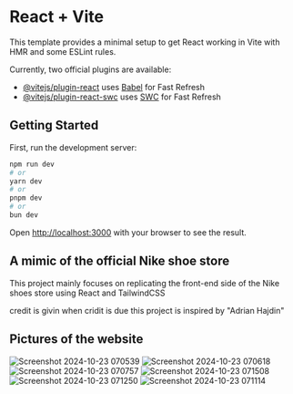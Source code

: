 # React + Vite

This template provides a minimal setup to get React working in Vite with HMR and some ESLint rules.

Currently, two official plugins are available:

- [@vitejs/plugin-react](https://github.com/vitejs/vite-plugin-react/blob/main/packages/plugin-react/README.md) uses [Babel](https://babeljs.io/) for Fast Refresh
- [@vitejs/plugin-react-swc](https://github.com/vitejs/vite-plugin-react-swc) uses [SWC](https://swc.rs/) for Fast Refresh

## Getting Started

First, run the development server:

```bash
npm run dev
# or
yarn dev
# or
pnpm dev
# or
bun dev
```

Open [http://localhost:3000](http://localhost:3000) with your browser to see the result.


## A mimic of the official Nike shoe store

This project mainly focuses on replicating the front-end side of the Nike shoes store 
using React and TailwindCSS 


credit is givin when cridit is due 
this project is inspired by "Adrian Hajdin"


## Pictures of the website
![Screenshot 2024-10-23 070539](https://github.com/user-attachments/assets/d0791eba-9d2d-4a4a-8219-8416591316ba)
![Screenshot 2024-10-23 070618](https://github.com/user-attachments/assets/9b27e0a0-2ac3-4bbf-a6ef-e2dbb20e095f)
![Screenshot 2024-10-23 070757](https://github.com/user-attachments/assets/04103d28-3414-48ca-a8f0-4a12f45c1647)
![Screenshot 2024-10-23 071508](https://github.com/user-attachments/assets/6121c58b-c96c-4a6d-a612-85b4c6220650)
![Screenshot 2024-10-23 071250](https://github.com/user-attachments/assets/08ebea04-1bb4-4c22-8001-5cbb056c5f5b)
![Screenshot 2024-10-23 071114](https://github.com/user-attachments/assets/959b370c-32a9-44fe-9b23-34d16042386d)

